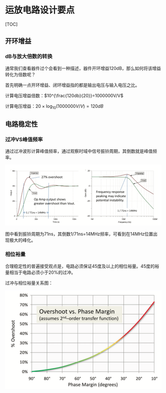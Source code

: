 # 运放电路设计要点

[TOC]

## 开环增益

### dB与放大倍数的转换

通常我们查看器件过个会看到一种描述，器件开环增益120dB，那么如何将该增益转化为倍数呢？

首先明确一点开环增益、闭环增益指的都是输出电压与输入电压之比。

计算电压增益倍数：$10^{\frac{120db}{20}}=1000000V/V$

计算电压增益：$20 \times \log_{10} (1000000V/V) = 120dB$



## 电路稳定性

### 过冲VS峰值频率

通过过冲波形计算峰值频率，通过观察时域中信号振铃周期，其倒数就是峰值频率。

![times_frequency_overshoot](../meta/times_frequency_overshoot.png)

图中看到振铃周期为71ns，其倒数1/71ns=14MHz频率，可看到在14MHz位置出现极大的峰化。

### 相位裕量

合理稳定性的普遍接受观点是，电路必须保证45度及以上的相位裕量。45度的裕量相当于电路必须小于20%的过冲。

过冲与相位裕量关系图：

![overshoot_vs_phase_marge](../meta/overshoot_vs_phase_marge.png)

